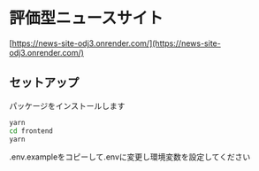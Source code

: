 # 評価型ニュースサイト
[https://news-site-odj3.onrender.com/](https://news-site-odj3.onrender.com/)

## セットアップ

パッケージをインストールします

```sh
yarn
cd frontend
yarn
```

.env.exampleをコピーして.envに変更し環境変数を設定してください

